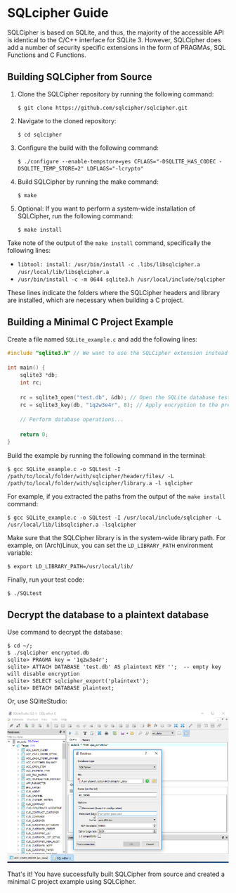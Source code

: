 # SQLcipher Guide

SQLCipher is based on SQLite, and thus, the majority of the accessible API is identical to the C/C++ interface for SQLite 3. However, SQLCipher does add a number of security specific extensions in the form of PRAGMAs, SQL Functions and C Functions.
<!--more-->

## Building SQLCipher from Source

1. Clone the SQLCipher repository by running the following command:

   ````shell
   $ git clone https://github.com/sqlcipher/sqlcipher.git
   ````

2. Navigate to the cloned repository:

   ````shell
   $ cd sqlcipher
   ````

3. Configure the build with the following command:

   ````shell
   $ ./configure --enable-tempstore=yes CFLAGS="-DSQLITE_HAS_CODEC -DSQLITE_TEMP_STORE=2" LDFLAGS="-lcrypto"
   ````

4. Build SQLCipher by running the make command:

   ````shell
   $ make
   ````

5. Optional: If you want to perform a system-wide installation of SQLCipher, run the following command:

   ````shell
   $ make install
   ````

Take note of the output of the `make install` command, specifically the following lines:

* `libtool: install: /usr/bin/install -c .libs/libsqlcipher.a /usr/local/lib/libsqlcipher.a`
* `/usr/bin/install -c -m 0644 sqlite3.h /usr/local/include/sqlcipher`

These lines indicate the folders where the SQLCipher headers and library are installed, which are necessary when building a C project.

## Building a Minimal C Project Example

Create a file named `SQLite_example.c` and add the following lines:

```c
#include "sqlite3.h" // We want to use the SQLCipher extension instead of the system-wide SQLite header

int main() {
    sqlite3 *db;
    int rc;

    rc = sqlite3_open("test.db", &db); // Open the SQLite database test.db
    rc = sqlite3_key(db, "1q2w3e4r", 8); // Apply encryption to the previously opened database

    // Perform database operations...

    return 0;
}
```

Build the example by running the following command in the terminal:

```shell
$ gcc SQLite_example.c -o SQLtest -I /path/to/local/folder/with/sqlcipher/header/files/ -L /path/to/local/folder/with/sqlcipher/library.a -l sqlcipher
```

For example, if you extracted the paths from the output of the `make install` command:

```shell
$ gcc SQLite_example.c -o SQLtest -I /usr/local/include/sqlcipher -L /usr/local/lib/libsqlcipher.a -lsqlcipher
```

Make sure that the SQLCipher library is in the system-wide library path. For example, on (Arch)Linux, you can set the `LD_LIBRARY_PATH` environment variable:

```shell
$ export LD_LIBRARY_PATH=/usr/local/lib/
```

Finally, run your test code:

```shell
$ ./SQLtest
```

## Decrypt the database to a plaintext database

Use command to decrypt the database:

```shell
$ cd ~/;
$ ./sqlcipher encrypted.db 
sqlite> PRAGMA key = '1q2w3e4r'; 
sqlite> ATTACH DATABASE 'test.db' AS plaintext KEY '';  -- empty key will disable encryption
sqlite> SELECT sqlcipher_export('plaintext'); 
sqlite> DETACH DATABASE plaintext; 
```

Or, use SQliteStudio:

![SqliteStudio](AKZD9.png " ")

That's it! You have successfully built SQLCipher from source and created a minimal C project example using SQLCipher.

